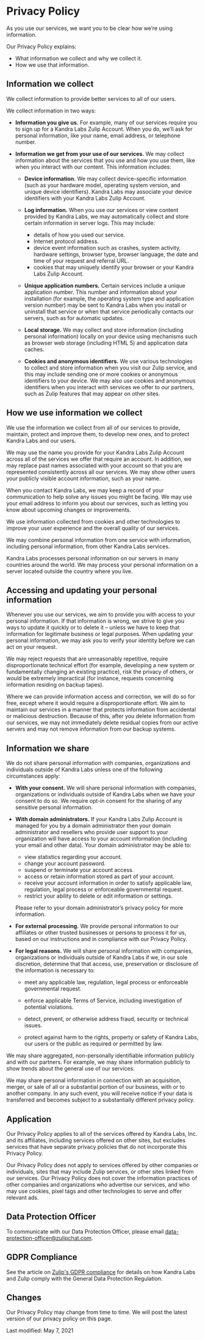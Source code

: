 # Privacy Policy

As you use our services, we want you to be clear how we’re using
information.

Our Privacy Policy explains:

* What information we collect and why we collect it.
* How we use that information.

## Information we collect

We collect information to provide better services to all of our users.

We collect information in two ways:

* **Information you give us.** For example, many of our services
require you to sign up for a Kandra Labs Zulip Account. When you do,
we’ll ask for personal information, like your name, email address, or
telephone number.

* **Information we get from your use of our services.** We may collect
information about the services that you use and how you use them, like
when you interact with our content.  This information includes:

    * **Device information.** We may collect device-specific
    information (such as your hardware model, operating system
    version, and unique device identifiers). Kandra Labs may associate
    your device identifiers with your Kandra Labs Zulip Account.
    * **Log information.** When you use our services or view content
    provided by Kandra Labs, we may automatically collect and store
    certain information in server logs. This may include:
        * details of how you used our service.
        * Internet protocol address.
        * device event information such as crashes, system activity,
          hardware settings, browser type, browser language, the date
          and time of your request and referral URL.
        * cookies that may uniquely identify your browser or your
          Kandra Labs Zulip Account.

    * **Unique application numbers.**  Certain services include a
     unique application number. This number and information about your
     installation (for example, the operating system type and
     application version number) may be sent to Kandra Labs when you
     install or uninstall that service or when that service
     periodically contacts our servers, such as for automatic
     updates.

    * **Local storage.** We may collect and store information
    (including personal information) locally on your device using
    mechanisms such as browser web storage (including HTML 5) and
    application data caches.

    * **Cookies and anonymous identifiers.** We use various
    technologies to collect and store information when you visit our
    Zulip service, and this may include sending one or more cookies or
    anonymous identifiers to your device. We may also use cookies and
    anonymous identifiers when you interact with services we offer to
    our partners, such as Zulip features that may appear on other
    sites.

## How we use information we collect

We use the information we collect from all of our services to provide,
maintain, protect and improve them, to develop new ones, and to protect Kandra Labs
and our users.

We may use the name you provide for your Kandra Labs Zulip Account across all of the
services we offer that require an account. In addition, we may replace
past names associated with your account so that you are represented
consistently across all our services.  We may show other users your publicly
visible account information, such as your name.

When you contact Kandra Labs, we may keep a record of your communication to help
solve any issues you might be facing. We may use your email address to inform
you about our services, such as letting you know about upcoming changes or
improvements.

We use information collected from cookies and other technologies to improve
your user experience and the overall quality of our services.

We may combine personal information from one service with information,
including personal information, from other Kandra Labs services.

Kandra Labs processes personal information on our servers in many countries
around the world. We may process your personal information on a server located
outside the country where you live.


## Accessing and updating your personal information

Whenever you use our services, we aim to provide you with access to your
personal information. If that information is wrong, we strive to give you ways
to update it quickly or to delete it – unless we have to keep that information
for legitimate business or legal purposes. When updating your personal
information, we may ask you to verify your identity before we can act on your
request.

We may reject requests that are unreasonably repetitive, require
disproportionate technical effort (for example, developing a new system or
fundamentally changing an existing practice), risk the privacy of others, or
would be extremely impractical (for instance, requests concerning information
residing on backup tapes).

Where we can provide information access and correction, we will do so for
free, except where it would require a disproportionate effort. We aim to
maintain our services in a manner that protects information from accidental or
malicious destruction. Because of this, after you delete information from our
services, we may not immediately delete residual copies from our active servers
and may not remove information from our backup systems.


## Information we share

We do not share personal information with companies, organizations and
individuals outside of Kandra Labs unless one of the following circumstances
apply:


* **With your consent.** We will share personal information with
companies, organizations or individuals outside of Kandra Labs when we
have your consent to do so. We require opt-in consent for the sharing
of any sensitive personal information.

* **With domain administrators.** If your Kandra Labs Zulip Account is
managed for you by a domain administrator then your domain
administrator and resellers who provide user support to your
organization will have access to your account information (including
your email and other data). Your domain administrator may be able to:

    * view statistics regarding your account.
    * change your account password.
    * suspend or terminate your account access.
    * access or retain information stored as part of your account.
    * receive your account information in order to satisfy applicable
    law, regulation, legal process or enforceable governmental
    request.
    * restrict your ability to delete or edit information or settings.</li>

    Please refer to your domain administrator’s privacy policy for
    more information.

* **For external processing.** We provide personal information to our
affiliates or other trusted businesses or persons to process it for
us, based on our instructions and in compliance with our Privacy
Policy.

* **For legal reasons.** We will share personal information with
companies, organizations or individuals outside of Kandra Labs if we,
in our sole discretion, determine that that access, use, preservation
or disclosure of the information is necessary to:

    * meet any applicable law, regulation, legal process or
    enforceable governmental request.

    * enforce applicable Terms of Service, including investigation of
    potential violations.

    * detect, prevent, or otherwise address fraud, security or
    technical issues.

    * protect against harm to the rights, property or safety of Kandra
    Labs, our users or the public as required or permitted by law.

We may share aggregated, non-personally identifiable information publicly
and with our partners.  For example, we may share information publicly to show
trends about the general use of our services.

We may share personal information in connection with an acquisition, merger,
or sale of all or a substantial portion of our business, with or to another
company. In any such event, you will receive notice if your data is transferred
and becomes subject to a substantially different privacy policy.

## Application

Our Privacy Policy applies to all of the services offered by Kandra Labs, Inc.
and its affiliates, including services offered on other sites, but excludes
services that have separate privacy policies that do not incorporate this
Privacy Policy.

Our Privacy Policy does not apply to services offered by other companies or
individuals, sites that may include Zulip services, or other sites linked from
our services. Our Privacy Policy does not cover the information practices of
other companies and organizations who advertise our services, and who may use
cookies, pixel tags and other technologies to serve and offer relevant ads.

## Data Protection Officer

To communicate with our Data Protection Officer, please email
data-protection-officer@zulipchat.com.

## GDPR Compliance

See the article on [Zulip's GDPR compliance](/help/gdpr-compliance)
for details on how Kandra Labs and Zulip comply with the General Data
Protection Regulation.

## Changes

Our Privacy Policy may change from time to time.  We will post the latest
version of our privacy policy on this page.

Last modified: May 7, 2021
